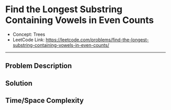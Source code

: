 # Find the Longest Substring Containing Vowels in Even Counts

- Concept: Trees
- LeetCode Link: https://leetcode.com/problems/find-the-longest-substring-containing-vowels-in-even-counts/

---

## Problem Description

## Solution

## Time/Space Complexity

